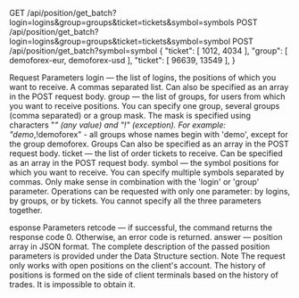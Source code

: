 GET /api/position/get_batch?login=logins&group=groups&ticket=tickets&symbol=symbols
POST /api/position/get_batch?login=logins&group=groups&ticket=tickets&symbol=symbol
POST /api/position/get_batch?symbol=symbol
{
  "ticket": [
    1012,
    4034
  ],
  "group": [
    demoforex-eur,
    demoforex-usd
  ],
  "ticket": [
    96639,
    13549
  ],
} 

Request Parameters
login — the list of logins, the positions of which you want to receive. A commas separated list. Can also  be specified as an array in the POST request body.
group — the list of groups, for users from which you want to receive positions. You can specify one group, several groups (comma separated) or a group mask. The mask is specified using characters "*" (any value) and "!" (exception). For example: "demo*,!demoforex" - all groups whose names begin with 'demo', except for the group demoforex. Groups Can also be specified as an array in the POST request body.
ticket — the list of order tickets to receive. Can be specified as an array in the POST request body.
symbol — the symbol positions for which you want to receive. You can specify multiple symbols separated by commas. Only make sense in combination with the 'login' or 'group' parameter.
Operations can be requested with only one parameter: by logins, by groups, or by tickets. You cannot specify all the three parameters together.

esponse Parameters
retcode — if successful, the command returns the response code 0. Otherwise, an error code is returned.
answer — position array in JSON format. The complete description of the passed position parameters is provided under the Data Structure section.
Note
The request only works with open positions on the client's account. The history of positions is formed on the side of client terminals based on the history of trades. It is impossible to obtain it.

